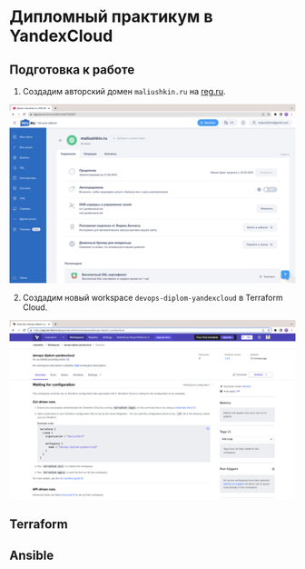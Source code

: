 # Дипломный практикум в YandexCloud

## Подготовка к работе

1. Создадим авторский домен `maliushkin.ru` на [reg.ru](https://www.reg.ru/).

![Reg.ru domain](img/reg-ru-domain.png)

2. Создадим новый workspace `devops-diplom-yandexcloud` в Terraform Cloud.

![Terraform workspace](img/terraform-workspace.png)

## Terraform



## Ansible

